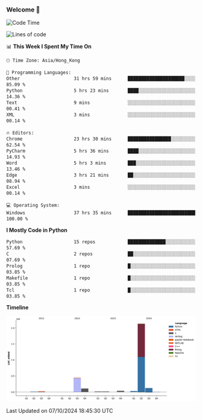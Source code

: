 ### Welcome 👋

<!--START_SECTION:waka-->
![Code Time](http://img.shields.io/badge/Code%20Time-805%20hrs%2027%20mins-blue)

![Lines of code](https://img.shields.io/badge/From%20Hello%20World%20I%27ve%20Written-2.9%20million%20lines%20of%20code-blue)

📊 **This Week I Spent My Time On** 

```text
🕑︎ Time Zone: Asia/Hong_Kong

💬 Programming Languages: 
Other                    31 hrs 59 mins      █████████████████████░░░░   85.09 % 
Python                   5 hrs 23 mins       ████░░░░░░░░░░░░░░░░░░░░░   14.36 % 
Text                     9 mins              ░░░░░░░░░░░░░░░░░░░░░░░░░   00.41 % 
XML                      3 mins              ░░░░░░░░░░░░░░░░░░░░░░░░░   00.14 % 

🔥 Editors: 
Chrome                   23 hrs 30 mins      ████████████████░░░░░░░░░   62.54 % 
PyCharm                  5 hrs 36 mins       ████░░░░░░░░░░░░░░░░░░░░░   14.93 % 
Word                     5 hrs 3 mins        ███░░░░░░░░░░░░░░░░░░░░░░   13.46 % 
Edge                     3 hrs 21 mins       ██░░░░░░░░░░░░░░░░░░░░░░░   08.94 % 
Excel                    3 mins              ░░░░░░░░░░░░░░░░░░░░░░░░░   00.14 % 

💻 Operating System: 
Windows                  37 hrs 35 mins      █████████████████████████   100.00 % 
```

**I Mostly Code in Python** 

```text
Python                   15 repos            ██████████████░░░░░░░░░░░   57.69 % 
C                        2 repos             ██░░░░░░░░░░░░░░░░░░░░░░░   07.69 % 
Prolog                   1 repo              █░░░░░░░░░░░░░░░░░░░░░░░░   03.85 % 
Makefile                 1 repo              █░░░░░░░░░░░░░░░░░░░░░░░░   03.85 % 
Tcl                      1 repo              █░░░░░░░░░░░░░░░░░░░░░░░░   03.85 % 
```



**Timeline**

![Lines of Code chart](https://raw.githubusercontent.com/xhj2501/xhj2501/main/assets/bar_graph.png)


 Last Updated on 07/10/2024 18:45:30 UTC
<!--END_SECTION:waka-->

